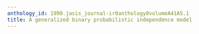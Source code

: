 ```yaml
---
anthology_id: 1990.jasis_journal-ir0anthology0volumeA41A5.1
title: A generalized binary probabilistic independence model
---
```

